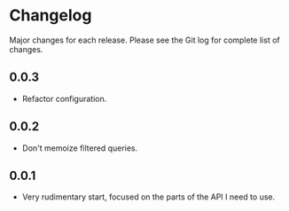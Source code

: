 # Changelog

Major changes for each release. Please see the Git log for complete list of changes.

## 0.0.3

* Refactor configuration.

## 0.0.2

* Don't memoize filtered queries.

## 0.0.1

* Very rudimentary start, focused on the parts of the API I need to use.

